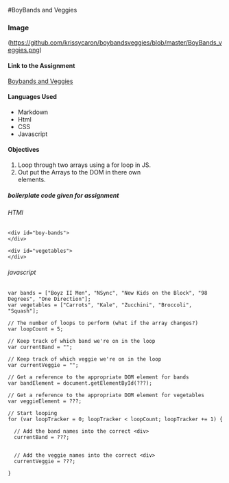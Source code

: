 
#BoyBands and Veggies

### Image

(https://github.com/krissycaron/boybandsveggies/blob/master/BoyBands_veggies.png)



#### Link to the Assignment
[Boybands and Veggies](https://github.com/nashville-software-school/front-end-milestones/blob/master/2-the-static-web/exercises/SW_JS_BOYBANDS.md)

#### Languages Used
- Markdown
- Html
- CSS 
- Javascript

#### Objectives

1. Loop through two arrays using a for loop in JS.
2. Out put the Arrays to the DOM in there own <div> elements. 

##### boilerplate code given for assignment

###### HTMl

```
<div id="boy-bands">
</div>

<div id="vegetables">
</div>
```

###### javascript

```
var bands = ["Boyz II Men", "NSync", "New Kids on the Block", "98 Degrees", "One Direction"];
var vegetables = ["Carrots", "Kale", "Zucchini", "Broccoli", "Squash"];

// The number of loops to perform (what if the array changes?)
var loopCount = 5;

// Keep track of which band we're on in the loop
var currentBand = "";

// Keep track of which veggie we're on in the loop
var currentVeggie = "";

// Get a reference to the appropriate DOM element for bands
var bandElement = document.getElementById(???);

// Get a reference to the appropriate DOM element for vegetables
var veggieElement = ???;

// Start looping
for (var loopTracker = 0; loopTracker < loopCount; loopTracker += 1) {
  
  // Add the band names into the correct <div>
  currentBand = ???;

  
  // Add the veggie names into the correct <div>
  currentVeggie = ???;

}
```






